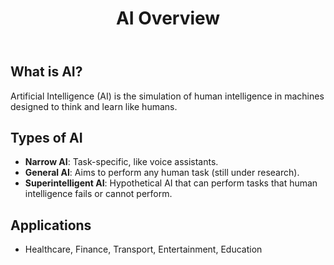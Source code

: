 <!DOCTYPE html>
<html lang="en">
<head>
    <title>Artificial Intelligence Overview</title>
</head>
<body>

<header>
    <h1>AI Overview</h1>
</header>

<section>
    <h2>What is AI?</h2>
    <p>Artificial Intelligence (AI) is the simulation of human intelligence in machines designed to think and learn like humans.</p>
</section>

<section>
    <h2>Types of AI</h2>
    <ul>
        <li><strong>Narrow AI</strong>: Task-specific, like voice assistants.</li>
        <li><strong>General AI</strong>: Aims to perform any human task (still under research).</li>
        <li><strong>Superintelligent AI</strong>: Hypothetical AI that can perform tasks that human intelligence fails or cannot perform.</li>
    </ul>
</section>

<section>
    <h2>Applications</h2>
    <ul>
        <li>Healthcare, Finance, Transport, Entertainment, Education</li>
    </ul>
</section>



</body>
</html>
